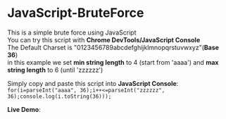 # JavaScript-BruteForce

This is a simple brute force using JavaScript<br>
You can try this script with <b>Chrome DevTools/JavaScript Console</b><br>
The Default Charset is "0123456789abcdefghijklmnopqrstuvwxyz"(<b>Base 36</b>)<br>
in this example we set <b>min string length</b> to 4 (start from 'aaaa') and <b>max string length</b> to 6 (until 'zzzzzz')<br>

Simply copy and paste this script into <b>JavaScript Console</b>:<br>
<code>for(i=parseInt("aaaa", 36);i++<=parseInt("zzzzzz", 36);console.log(i.toString(36)));</code>

<b>Live Demo</b>:
